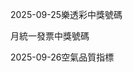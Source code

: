
2025-09-25樂透彩中獎號碼

                                
月統一發票中獎號碼
                             
2025-09-26空氣品質指標
                              